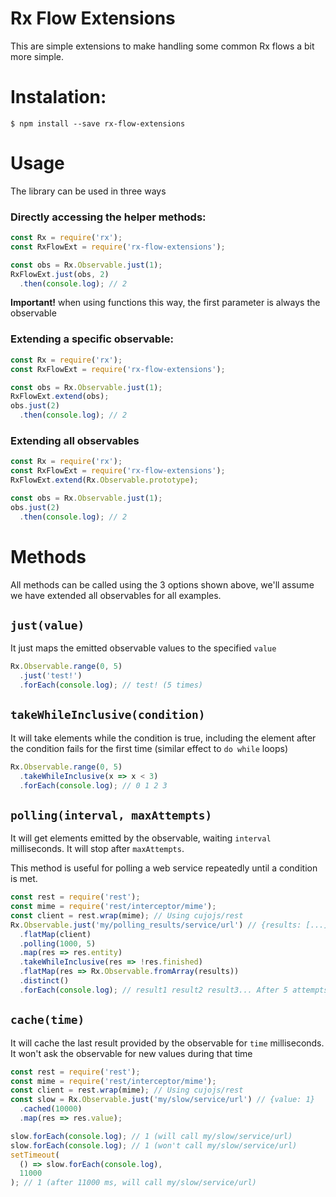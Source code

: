 # Rx Flow Extensions

This are simple extensions to make handling some common Rx flows a bit
more simple.

# Instalation:

```
$ npm install --save rx-flow-extensions
```

# Usage

The library can be used in three ways
### Directly accessing the helper methods:
```js
const Rx = require('rx');
const RxFlowExt = require('rx-flow-extensions');

const obs = Rx.Observable.just(1);
RxFlowExt.just(obs, 2)
  .then(console.log); // 2
```
**Important!** when using functions this way, the first parameter is always the
observable
### Extending a specific observable:
```js
const Rx = require('rx');
const RxFlowExt = require('rx-flow-extensions');

const obs = Rx.Observable.just(1);
RxFlowExt.extend(obs);
obs.just(2)
  .then(console.log); // 2
```
### Extending all observables
```js
const Rx = require('rx');
const RxFlowExt = require('rx-flow-extensions');
RxFlowExt.extend(Rx.Observable.prototype);

const obs = Rx.Observable.just(1);
obs.just(2)
  .then(console.log); // 2
```

# Methods

All methods can be called using the 3 options shown above, we'll assume we have
extended all observables for all examples.

## `just(value)`
It just maps the emitted observable values to the specified `value`
```js
Rx.Observable.range(0, 5)
  .just('test!')
  .forEach(console.log); // test! (5 times)
```

## `takeWhileInclusive(condition)`
It will take elements while the condition is true, including the element after
the condition fails for the first time (similar effect to `do while` loops)
```js
Rx.Observable.range(0, 5)
  .takeWhileInclusive(x => x < 3)
  .forEach(console.log); // 0 1 2 3
```

## `polling(interval, maxAttempts)`
It will get elements emitted by the observable, waiting `interval` milliseconds.
It will stop after `maxAttempts`.

This method is useful for polling a web service repeatedly until a condition
is met.
```js
const rest = require('rest');
const mime = require('rest/interceptor/mime');
const client = rest.wrap(mime); // Using cujojs/rest
Rx.Observable.just('my/polling_results/service/url') // {results: [...], finished: true|false}
  .flatMap(client)
  .polling(1000, 5)
  .map(res => res.entity)
  .takeWhileInclusive(res => !res.finished)
  .flatMap(res => Rx.Observable.fromArray(results))
  .distinct()
  .forEach(console.log); // result1 result2 result3... After 5 attempts or finished === true
```

## `cache(time)`
It will cache the last result provided by the observable for `time` milliseconds.
It won't ask the observable for new values during that time
```js
const rest = require('rest');
const mime = require('rest/interceptor/mime');
const client = rest.wrap(mime); // Using cujojs/rest
const slow = Rx.Observable.just('my/slow/service/url') // {value: 1}
  .cached(10000)
  .map(res => res.value);

slow.forEach(console.log); // 1 (will call my/slow/service/url)
slow.forEach(console.log); // 1 (won't call my/slow/service/url)
setTimeout(
  () => slow.forEach(console.log),
  11000
); // 1 (after 11000 ms, will call my/slow/service/url)

```
